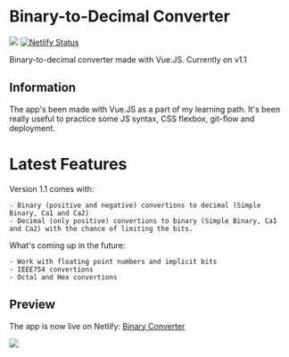 # Binary-to-Decimal Converter

![](https://img.shields.io/badge/version-1.1-green.svg)
[![Netlify Status](https://api.netlify.com/api/v1/badges/3b8fc04c-3e7f-48ef-bac0-4131ff9b9cc8/deploy-status)](https://app.netlify.com/sites/binary-to-decimal/deploys)

Binary-to-decimal converter made with Vue.JS. Currently on v1.1

## Information

The app's been made with Vue.JS as a part of my learning path. It's been really useful to practice some JS syntax, CSS flexbox, git-flow and deployment.

# Latest Features

Version 1.1 comes with:

    - Binary (positive and negative) convertions to decimal (Simple Binary, Ca1 and Ca2)
    - Decimal (only positive) convertions to binary (Simple Binary, Ca1 and Ca2) with the chance of limiting the bits.

What's coming up in the future:

    - Work with floating point numbers and implicit bits
    - IEEE754 convertions
    - Octal and Hex convertions

## Preview

The app is now live on Netlify: [Binary Converter](https://binary-to-decimal.netlify.com/)

![](https://i.imgur.com/nzUDnHQ.png)